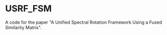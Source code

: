# USRF_FSM

A code for the paper "A Unified Spectral Rotation Framework Using a Fused Similarity Matrix".
